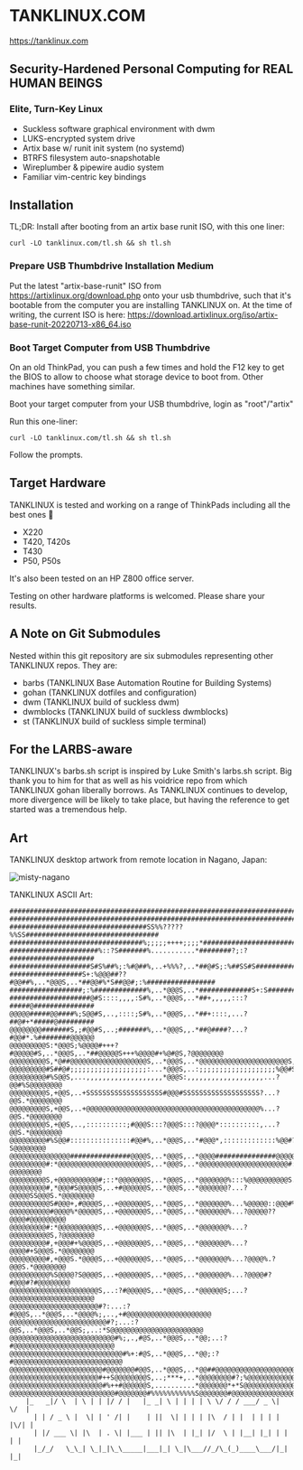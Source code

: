 # TANKLINUX.COM

https://tanklinux.com

## Security-Hardened Personal Computing for REAL HUMAN BEINGS

### Elite, Turn-Key Linux

- Suckless software graphical environment with dwm
- LUKS-encrypted system drive
- Artix base w/ runit init system (no systemd)
- BTRFS filesystem auto-snapshotable
- Wireplumber & pipewire audio system
- Familiar vim-centric key bindings

## Installation

TL;DR: Install after booting from an artix base runit ISO, with this one liner:
``` Shell
curl -LO tanklinux.com/tl.sh && sh tl.sh
```

### Prepare USB Thumbdrive Installation Medium

Put the latest "artix-base-runit" ISO from
https://artixlinux.org/download.php onto your usb thumbdrive, such that it's bootable from the computer you are installing TANKLINUX on.
At the time of writing, the current ISO is here:
https://download.artixlinux.org/iso/artix-base-runit-20220713-x86_64.iso

### Boot Target Computer from USB Thumbdrive

On an old ThinkPad, you can push a few times and hold the F12 key to get the BIOS to allow to choose what storage device to boot from. Other machines have something similar.

Boot your target computer from your USB thumbdrive, login as "root"/"artix"

Run this one-liner:
``` Shell
curl -LO tanklinux.com/tl.sh && sh tl.sh
```

Follow the prompts.

## Target Hardware

TANKLINUX is tested and working on a range of ThinkPads including all the best ones 🤔

- X220
- T420, T420s
- T430
- P50, P50s

It's also been tested on an HP Z800 office server.

Testing on other hardware platforms is welcomed. Please share your results.

## A Note on Git Submodules

Nested within this git repository are six submodules representing other TANKLINUX repos. They are:

- barbs (TANKLINUX Base Automation Routine for Building Systems)
- gohan (TANKLINUX dotfiles and configuration)
- dwm (TANKLINUX build of suckless dwm)
- dwmblocks (TANKLINUX build of suckless dwmblocks)
- st (TANKLINUX build of suckless simple terminal)

## For the LARBS-aware

TANKLINUX's barbs.sh script is inspired by Luke Smith's larbs.sh script. Big thank you to him for that as well as his voidrice repo from which TANKLINUX gohan liberally borrows. As TANKLINUX continues to develop, more divergence will be likely to take place, but having the reference to get started was a tremendous help.

## Art

TANKLINUX desktop artwork from remote location in Nagano, Japan:

![misty-nagano](https://github.com/tanklinux/gohan/blob/master/.local/share/misty-nagano.jpg)

TANKLINUX ASCII Art:
``` Shell
################################################################################
################################################################################
##################################SS%%?????%%SS#################################
#################################%;;;;;++++;;;;*################################
######################%::?S#######%...........*########?;:?#####################
####################S#S%##%;:%#@##%,..+%%%?,..*##@#S;:%##SS#S###################
##################S+:%@@@##??#@@##%,..*@@@S,..*##@@#%*S##@@#;:%#################
##################;:%#############%,..*@@@S,..*#############S+:S################
####################@#S::::,,,,:S#%,..*@@@S,..*##+,,,,,:::?#####@###############
@@@@@#####@@####%;S@@#S,..,::::;S#%,..*@@@S,..*##+::::,...?##@#+*#####@#########
@@@@@@@@#######S,;#@@#S,..;#######%,..*@@@S,,.*##@####?...?#@@#*.%########@@@@@@
@@@@@@@@@S:*@@@S;%@@@@#+++?#@@@@@#S,..*@@@S,..*##@@@@@S+++%@@@@#+%@#@S,?@@@@@@@@
@@@@@@@@@S,*@##@@@@@@@@@@@@@@@@@@@S,..*@@@S,..*@@@@@@@@@@@@@@@@@@@@@@S,*@@@@@@@@
@@@@@@@@@#S##@#;;;;;;;;;;;;;;;;;;;:...*@@@S,..:;;;;;;;;;;;;;;;;;;;%@@#S#@@@@@@@@
@@@@@@@@@#%S@@S,...,,,,,,,,,,,,,,,,,,,*@@@S:,,,,,,,,,,,,,,,,,,,...?@@#%S@@@@@@@@
@@@@@@@@@S,+@@S,..+SSSSSSSSSSSSSSSSSSS#@@@#SSSSSSSSSSSSSSSSSSS?...?@@S.*@@@@@@@@
@@@@@@@@@S,+@@S,..+@@@@@@@@@@@@@@@@@@@@@@@@@@@@@@@@@@@@@@@@@@@%...?@@S.*@@@@@@@@
@@@@@@@@@S,+@@S,..,::::::::::;#@@@S:::?@@@S:::?@@@@*::::::::::,...?@@S.*@@@@@@@@
@@@@@@@@@#%S@@#:::::::::::::::#@@#%,..*@@@S,..*#@@@*,:::::::::::::%@@#?S@@@@@@@@
@@@@@@@@@@@@@@@###############@@@@S,..*@@@S,..*@@@@###############@@@@@@@@@@@@@@
@@@@@@@@@#:*@@@@@@@@@@@@@@@@@@@@@@S,..*@@@S,..*@@@@@@@@@@@@@@@@@@@@@@#:?@@@@@@@@
@@@@@@@@@S,+@@@@@@@@@@#;::*@@@@@@@S,..*@@@S,..*@@@@@@@%:::%@@@@@@@@@@S.*@@@@@@@@
@@@@@@@@@#,*@@@#S@@@@@S,..+#@@@@@@S,..*@@@S,..*@@@@@@@?...?@@@@@SS@@@S.*@@@@@@@@
@@@@@@@@@@S#@@@+,#@@@@S,..+@@@@@@@S,..*@@@S,..*@@@@@@@%...%@@@@@::@@@#%#@@@@@@@@
@@@@@@@@@@#@@@@%*@@@@@S,..+@@@@@@@S,..*@@@S,..*@@@@@@@%...?@@@@@??@@@@#@@@@@@@@@
@@@@@@@@@#:*@@@@@@@@@@S,..+@@@@@@@S,..*@@@S,..*@@@@@@@%...?@@@@@@@@@@S,?@@@@@@@@
@@@@@@@@@#,+@@@#+%@@@@S,..+@@@@@@@S,..*@@@S,..*@@@@@@@%...?@@@@#+S@@@S.*@@@@@@@@
@@@@@@@@@#,+@@@S.*@@@@S,..+@@@@@@@S,..*@@@S,..*@@@@@@@%...?@@@@%.?@@@S.*@@@@@@@@
@@@@@@@@@@%S@@@@?S@@@@S,..+@@@@@@@S,..*@@@S,..*@@@@@@@%...?@@@@#?#@@@#?#@@@@@@@@
@@@@@@@@@@@@@@@@@@@@@@S,..:?#@@@@@S,..*@@@S,..*@@@@@@S;...?@@@@@@@@@@@@@@@@@@@@@
@@@@@@@@@@@@@@@@@@@@@@#?:...:?#@@@S,..*@@@S,..*@@@@%;,..,+#@@@@@@@@@@@@@@@@@@@@@
@@@@@@@@@@@@@@@@@@@@@@@@#?;...:?@@S,..*@@@S,..*@@S;,..:*S@@@@@@@@@@@@@@@@@@@@@@@
@@@@@@@@@@@@@@@@@@@@@@@@@@#%;,.,#@S,..*@@@S,..*@@;..:?#@@@@@@@@@@@@@@@@@@@@@@@@@
@@@@@@@@@@@@@@@@@@@@@@@@@@@@#%+:#@S,..*@@@S,..*@@;:?#@@@@@@@@@@@@@@@@@@@@@@@@@@@
@@@@@@@@@@@@@@@@@@@@@@@#@@@@@@@#@@S,..*@@@S,..*@@##@@@@@@@@@@@@@@@@@@@@@@@@@@@@@
@@@@@@@@@@@@@@@@@@@@@@#++S@@@@@@@@S,..;***+,..*@@@@@@@@#?;%@@@@@@@@@@@@@@@@@@@@@
@@@@@@@@@@@@@@@@@@@@@@@#%++#@@@@@@S,..........*@@@@@@@*+*S@@@@@@@@@@@@@@@@@@@@@@
@@@@@@@@@@@@@@@@@@@@@@@@@@#@@@@@@@#%%%%%%%%%%%S@@@@@@@#@@@@@@@@@@@@@@@@@@@@@@@@@
    |_   _|/ \  | \ | | |/ / |   |_ _| \ | | | | \ \/ / / ___/ _ \|  \/  |
      | | / _ \ |  \| | ' /| |    | ||  \| | | | |\  / | |  | | | | |\/| |
      | |/ ___ \| |\  | . \| |___ | || |\  | |_| |/  \ | |__| |_| | |  | |
      |_/_/   \_\_| \_|_|\_\_____|___|_| \_|\___//_/\_(_)____\___/|_|  |_|
```
